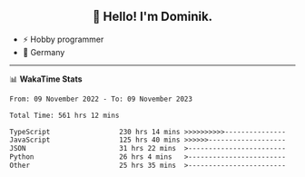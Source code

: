 <h2 align="center">👋 Hello! I'm Dominik.</h2>

- ⚡ Hobby programmer
- 📍 Germany

---
📊 **WakaTime Stats**
<!--START_SECTION:waka-->

```txt
From: 09 November 2022 - To: 09 November 2023

Total Time: 561 hrs 12 mins

TypeScript                 230 hrs 14 mins >>>>>>>>>>---------------   41.03 %
JavaScript                 125 hrs 40 mins >>>>>>-------------------   22.39 %
JSON                       31 hrs 22 mins  >------------------------   05.59 %
Python                     26 hrs 4 mins   >------------------------   04.65 %
Other                      25 hrs 35 mins  >------------------------   04.56 %
```

<!--END_SECTION:waka-->
